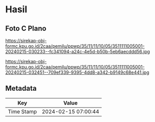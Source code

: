 # Hasil

## Foto C Plano

https://sirekap-obj-formc.kpu.go.id/2caa/pemilu/ppwp/35/11/11/10/05/3511111005001-20240215-030233--fc341094-a24c-4e5d-b50b-5eb6aecddd56.jpg

https://sirekap-obj-formc.kpu.go.id/2caa/pemilu/ppwp/35/11/11/10/05/3511111005001-20240215-032451--709ef339-9395-4dd8-a342-b9149c68e441.jpg


## Metadata

| Key        | Value               |
| ---------- | ------------------- |
| Time Stamp | 2024-02-15 07:00:44 |



